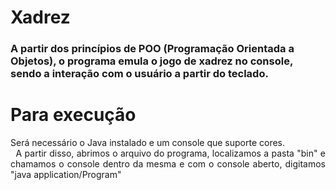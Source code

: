 # Xadrez
 <h3> A partir dos princípios de POO (Programação Orientada a Objetos), o programa emula o jogo de xadrez no console, sendo a interação com o usuário a partir do teclado.</h3>

# Para execução
<p style=" text-align: justify;">  Será necessário o Java instalado e um console que suporte cores.
  <br> &nbsp A partir disso, abrimos o arquivo do programa, localizamos a pasta "bin" e chamamos o console dentro da mesma e com o console aberto, digitamos "java application/Program"  </p>
  
 
